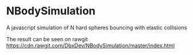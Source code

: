 # NBodySimulation
A javascript simulation of N hard spheres bouncing with elastic collisions

The result can be seen on rawgit https://cdn.rawgit.com/DbxDev/NBodySimulation/master/index.html
